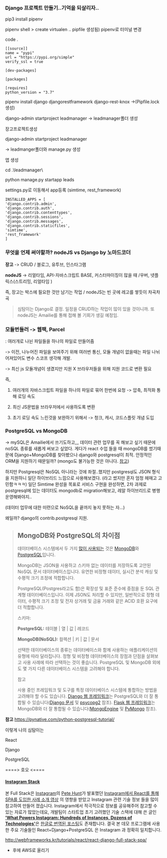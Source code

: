 ### Django 프로젝트 만들기..기억을 되살리자..

pip3 install pipenv

pipenv shell 			> create virtualen  .. pipfile 생성됨)  pipenv로 터미널 변경

code . 

```
[[source]]
name = "pypi"
url = "https://pypi.org/simple"
verify_ssl = true

[dev-packages]

[packages]

[requires]
python_version = "3.7"
```

pipenv install django djangorestframework django-rest-knox ->(Pipfile.lock 생성)



django-admin startproject leadmanager -> leadmanager폴더 생성



장고프로젝트생성

django-admin startproject leadmanager

-> leadmanger폴더와 manage.py 생성



앱 생성

cd .\leadmanager\       

python manage.py startapp leads



settings.py로 이동해서  app등록 (simtime, rest_framework)

```
INSTALLED_APPS = [
'django.contrib.admin',
'django.contrib.auth',
'django.contrib.contenttypes',
'django.contrib.sessions',
'django.contrib.messages',
'django.contrib.staticfiles',
'simtime',
'rest_framework'
]
```



### 무엇을 언제 써야할까? nodeJS vs Django by 노마드코더

**장고** -> CRUD / 블로그, 유투브, 인스타그램

 **nodeJS** -> 리얼타임, API-자바스크립트 BASE, 커스터마이징이 많을 때 /우버, 넷플릭스(스트리밍, 리얼타임 )

즉, 장고는 박스에 필요한 것만 남기는 작업 / nodeJS는 빈 곳에 레고를 쌓듯이 차곡차곡 



> 심탐이는  Django로 결정.  일정을 CRUD하는 작업이 많이 있을 것이니까. 또 nodeJS는 Amailie를 통해 접해 볼 기회가 생길 예정임.



### 모듈번들러 -> 웹팩, Parcel

: 여러개로 나뉜 파일들을 하나의 파일로 만들어줌

-> 이전, 나누어진 파일을 보여주기 위해 여러번 통신, 모듈 개념이 없을때는 파일 나뉘어져있어도 변수 스코프 생각해 개발.

-> 최신 js 모듈개념이 생겼지만 지원 X 브라우저들을 위해 지원 코드로 변환 필요



즉, 

1. 여러개의 자바스크립트 파일을 하나의 파일로 묶어 한번에 요청 -> 압축, 최적화 통해 로딩 속도

2. 최신 JS문법을 브라우저에서 사용하도록 변환 

3. 초기 로딩 속도 느린것을 보완하기 위해서 -> 청크, 캐시, 코드스플릿 개념 도입



### PostgreSQL vs MongoDB

-> mySQL은 Amailie에서 쓰기도하고,,,  데이터 관련 업무를 꼭 해보고 싶기 때문에 noSQL 종류를 새롭게 써보고 싶었다. 게다가 react 수업 들을 때 mongoDB를 썼기때문에 Django+MongoDB를 찾아봤으나 django와 postgresql이 최적. 안정적인 ORM을 지원하기 때문일까? (mongo도 불가능한 것은 아니다. [참고](https://django-mongodb-engine.readthedocs.io/en/latest/index.html))  

 하지만 Postgresql은 NoSQL 아니라는 것에 좌절..했지만 postgresql도 JSON 형식을 지원하니 일단 하이브리드 느낌으로 사용해보겠다. (라고 썼지만 혼자 엄청 헤매고 고민함ㅋㅋㅋ) 일단 Simtime 완성을 목표로 서비스 구현을 완성하면, 2차 과제로 postgresql에 있는 데이터도 mongodb로 migration해보고, 레알 하이브리드로 병행 운영해봐야지..

(데이터 업무에 대한 미련으로 NoSQL을 끝까지 놓지 못하는 자...)



왜일까? django의 contrib.postgresql 지원. 

> ## MongoDB와 PostgreSQL의 차이점
>
> 데이터베이스 시스템에서 두 가지 [많이 사용되는](https://insights.stackoverflow.com/survey/2019#technology-_-databases) 것은 [MongoDB](https://www.mongodb.com/what-is-mongodb)와 [PostgreSQL](https://www.postgresql.org/about/)입니다.
>
> MongoDB는 JSON을 사용하고 스키마 없는 데이터를 저장하도록 고안된 NoSQL 문서 데이터베이스입니다. 유연한 비정형 데이터, 실시간 분석 캐싱 및 수평적 크기 조정에 적합합니다.
>
> PostgreSQL(Postgres라고도 함)은 확장성 및 표준 준수에 중점을 둔 SQL 관계형 데이터베이스입니다. 이제 JSON도 처리할 수 있지만, 일반적으로 정형 데이터, 수평적 크기 조정 및 전자 상거래 및 금융 거래와 같은 ACID 호환 요구에 더 적합합니다.
>
> 스키마:
>
> **PostgreSQL:** 테이블 | 열 | 값 | 레코드
>
> **MongoDB(NoSQL):** 컬렉션 | 키 | 값 | 문서
>
> 선택한 데이터베이스의 종류는 데이터베이스와 함께 사용하는 애플리케이션의 유형에 따라 달라집니다. 정형 및 비정형 데이터베이스의 장점과 단점을 살펴보고 사용 사례에 따라 선택하는 것이 좋습니다. PostgreSQL 및 MongoDB 외에도 몇 가지 다른 데이터베이스 시스템을 고려해야 합니다.
>
>  참고
>
> 사용 중인 프레임워크 및 도구를 특정 데이터베이스 시스템에 통합하는 방법을 고려해야 할 수도 있습니다. [Django 웹 프레임워크](https://docs.microsoft.com/ko-kr/windows/python/web-frameworks#hello-world-tutorial-for-django)는 PostgreSQL와 더 잘 통합될 수 있습니다([Django 문서](https://docs.djangoproject.com/en/2.2/ref/contrib/postgres/) 및 [psycopg2](https://github.com/psycopg/psycopg2) 참조). [Flask 웹 프레임워크](https://docs.microsoft.com/ko-kr/windows/python/web-frameworks#hello-world-tutorial-for-flask)는 MongoDB와 더 잘 통합될 수 있습니다([MongoEngine](https://github.com/MongoEngine/flask-mongoengine) 및 [PyMongo](https://github.com/dcrosta/flask-pymongo) 참조).

**참고** https://pynative.com/python-postgresql-tutorial/





이렇게 나의 심탐이는 

React

Django

PostgreSQL



====> 호오 <====

#### [Instagram Stack](http://stackshare.io/instagram/instagram)

본 Full Stack은 [Instagram](https://instagram.com/)의 [Pete Hunt](https://github.com/petehunt)가 발표했던 [Instagram에서 React를 통해 SPA를 도입한 사례 소개 영상](https://youtu.be/VkTCL6Nqm6Y) 의 영향을 받았고 Instagram 관련 기술 정보 들을 많이 참고하여 만들어 졌습니다. Instagram에서 적극적으로 정보를 공유해주어 참고할 수 있는 자료가 많았는데요, 개발팀이 스타트업 초기 고려했던 기술 스택에 대해 쓴 글인 [**'What Powers Instagram: Hundreds of Instances, Dozens of Technologies'**](http://instagram-engineering.tumblr.com/post/13649370142/what-powers-instagram-hundreds-of-instances)은 [한글로 번역된 포스팅](https://charsyam.wordpress.com/2011/12/17/발-번역-수백대의-장비와-수십가지의-기술-instagram의-힘/)도 존재합니다. 결국 본 데모 프로그램에 사용한 주요 기술들인 React+Django+PostgreSQL 은 Instagram 과 정확히 일치합니다.

http://webframeworks.kr/tutorials/react/react-django-full-stack-spa/



 

+ 후에 AWS로 올리기 